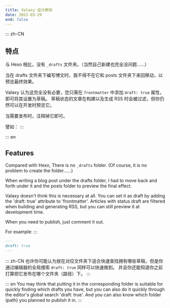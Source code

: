 ```yaml
---
title: Valaxy 设计原则
date: 2022-03-29
end: false
---
```


::: zh-CN
## 特点

与 Hexo 相比，没有 `_drafts` 文件夹。（当然自己新建也完全没问题……）

当在 drafts 文件夹下编写博文时，我不得不在它和 posts 文件夹下来回移动，以预览最终效果。

Valaxy 认为这完全没有必要，您只需在 `frontmatter` 中添加 `draft: true` 属性，即可将其设置为草稿。
草稿状态的文章在构建以及生成 RSS 时会被过滤，但你仍然可以在开发时预览它。

当需要发布时，注释掉它即可。

譬如：
:::

::: en
## Features

Compared with Hexo, There is no `_drafts` folder. (Of course, it is no problem to create the folder……)

When writing a blog post under the drafts folder, I had to move back and forth under it and the posts folder to preview the final effect.

Valaxy doesn't think this is necessary at all. You can set it as draft by adding the 'draft: true' attribute to 'frontmatter'.
Articles with status draft are filtered when building and generating RSS, but you can still preview it at development time.

When you need to publish, just comment it out.

For example:
:::

```markdown
---
draft: true
---
```

::: zh-CN
也许你可能认为放在对应文件夹下适合快速查找拥有哪些草稿，但是你通过编辑器的全局搜索 `draft: true` 同样可以快速做到。
并且你还能知道你之前打算把它发布在哪个文件夹（路径）下。
:::

::: en
You may think that putting it in the corresponding folder is suitable for quickly finding which drafts you have, but you can also do it quickly through the editor's global search 'draft: true'.
And you can also know which folder (path) you planned to publish it in.
:::
